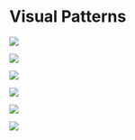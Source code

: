 # Visual Patterns

[![](figures/visualpatterns/boxplot.png)](pdfs/boxplots_visualpatterns.pdf)

[![](figures/visualpatterns/confluence.png)](pdfs/confluence_visualpatterns.pdf)

[![](figures/visualpatterns/matrix.png)](pdfs/matrix_visualpatterns.pdf)

[![](figures/visualpatterns/pcp.png)](pdfs/pcp_visualpatterns.pdf)

[![](figures/visualpatterns/timecurve.png)](pdfs/timecurve_visualpatterns.pdf)

[![](figures/visualpatterns/treemap.png)](pdfs/treemap_visualpatterns.pdf)
